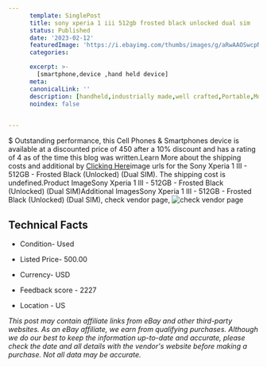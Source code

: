 ```yaml
---
      template: SinglePost
      title: sony xperia 1 iii 512gb frosted black unlocked dual sim 
      status: Published
      date: '2023-02-12'
      featuredImage: 'https://i.ebayimg.com/thumbs/images/g/aRwAAOSwcpNjklDg/s-l225.jpg'
      categories: 

      excerpt: >-
        [smartphone,device ,hand held device]
      meta:
      canonicalLink: ''
      description: [handheld,industrially made,well crafted,Portable,Mobile,Compact,Convenient,Lightweight,Maneuverable,Man-portable,Miniature,Carriable,Hand-held,Light,Holdable,Transportable,Mobile device,Pocket-sized,On-the-go,Wireless,Cordless,Compact size,Convenient size, smartphone,device ,hand held device]
      noindex: false

        
---
```

$
    Outstanding performance, this Cell Phones & Smartphones device is available at a discounted price of 450 after a 10% discount and has a rating of 4 as of the time this blog was written.Learn More about the shipping costs and additional by [Clicking Here](https://www.ebay.com/itm/204160471798?hash=item2f88e992f6%3Ag%3AaRwAAOSwcpNjklDg&mkevt=1&mkcid=1&mkrid=711-53200-19255-0&campid=%253CePNCampaignId%253E&customid=%253CreferenceId%253E&toolid=10049)image urls for the Sony Xperia 1 III - 512GB - Frosted Black (Unlocked) (Dual SIM). The shipping cost is undefined.Product ImageSony Xperia 1 III - 512GB - Frosted Black (Unlocked) (Dual SIM)Additional ImagesSony Xperia 1 III - 512GB - Frosted Black (Unlocked) (Dual SIM), check vendor page, ![check vendor page](https://origin-galleryplus.ebayimg.com/ws/web/204160471798_2_0_1/225x225.jpg,https://origin-galleryplus.ebayimg.com/ws/web/204160471798_3_0_1/225x225.jpg,https://origin-galleryplus.ebayimg.com/ws/web/204160471798_4_0_1/225x225.jpg,https://origin-galleryplus.ebayimg.com/ws/web/204160471798_5_0_1/225x225.jpg,https://origin-galleryplus.ebayimg.com/ws/web/204160471798_6_0_1/225x225.jpg,https://origin-galleryplus.ebayimg.com/ws/web/204160471798_7_0_1/225x225.jpg,https://origin-galleryplus.ebayimg.com/ws/web/204160471798_8_0_1/225x225.jpg,https://origin-galleryplus.ebayimg.com/ws/web/204160471798_9_0_1/225x225.jpg,https://origin-galleryplus.ebayimg.com/ws/web/204160471798_10_0_1/225x225.jpg,https://origin-galleryplus.ebayimg.com/ws/web/204160471798_11_0_1/225x225.jpg,https://origin-galleryplus.ebayimg.com/ws/web/204160471798_12_0_1/225x225.jpg,https://origin-galleryplus.ebayimg.com/ws/web/204160471798_13_0_1/225x225.jpg,https://origin-galleryplus.ebayimg.com/ws/web/204160471798_14_0_1/225x225.jpg,https://origin-galleryplus.ebayimg.com/ws/web/204160471798_15_0_1/225x225.jpg)
    
    

 ## Technical Facts 



     
      

 - Condition- Used 


      

 - Listed Price- 500.00 


      

 - Currency- USD 


      

 - Feedback score - 2227 


      

 - Location - US 


      
      

 *_This post may contain affiliate links from eBay and other third-party websites. As an eBay affiliate, we earn from qualifying purchases. Although we do our best to keep the information up-to-date and accurate, please check the date and all details with the vendor's website before making a purchase. Not all data may be accurate._*



    
    
    
    
    